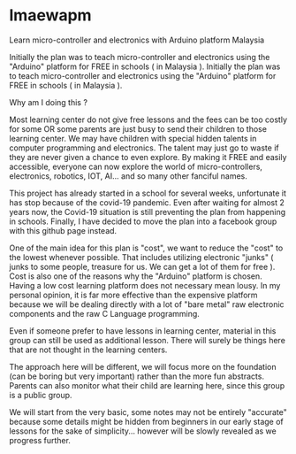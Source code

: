 # lmaewapm
Learn micro-controller and electronics with Arduino platform Malaysia

Initially the plan was to teach micro-controller and electronics using the "Arduino" platform for FREE in schools ( in Malaysia ). Initially the plan was to teach micro-controller and electronics using the "Arduino" platform for FREE in schools ( in Malaysia ).

Why am I doing this ?

Most learning center do not give free lessons and the fees can be too costly for some OR some parents are just busy to send their children to those learning center. We may have children with special hidden talents in computer programming and electronics. The talent may just go to waste if they are never given a chance to even explore. By making it FREE and easily accessible, everyone can now explore the world of micro-controllers, electronics, robotics, IOT, AI... and so many other fanciful names.

This project has already started in a school for several weeks, unfortunate it has stop because of the covid-19 pandemic. Even after waiting for almost 2 years now, the Covid-19 situation is still preventing the plan from happening in schools. Finally, I have decided to move the plan into a facebook group with this github page instead.

One of the main idea for this plan is "cost", we want to reduce the "cost" to the lowest whenever possible. That includes utilizing electronic "junks" ( junks to some people, treasure for us. We can get a lot of them for free ). Cost is also one of the reasons why the "Arduino" platform is chosen. Having a low cost learning platform does not necessary mean lousy. In my personal opinion, it is far more effective than the expensive platform because we will be dealing directly with a lot of "bare metal" raw electronic components and the raw C Language programming.

Even if someone prefer to have lessons in learning center, material in this group can still be used as additional lesson. There will surely be things here that are not thought in the learning centers.
 
The approach here will be different, we will focus more on the foundation (can be boring but very important) rather than the more fun abstracts. Parents can also monitor what their child are learning here, since this group is a public group.

We will start from the very basic, some notes may not be entirely "accurate" because some details might be hidden from beginners in our early stage of lessons for the sake of simplicity... however will be slowly revealed as we progress further.

